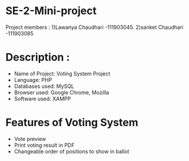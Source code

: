 # SE-2-Mini-project


Project members :
  1)Lawanya Chaudhari -111903045.
  2)sanket Chaudhari -111903085
  
# Description :
* Name of Project: Voting System Project
* Language:   PHP
*  Databases used: MySQL
* Browser used:  Google Chrome,  Mozilla
* Software used:  XAMPP    

  
# Features of  Voting System
* Vote preview
* Print voting result in PDF
* Changeable order of positions to show in ballot


